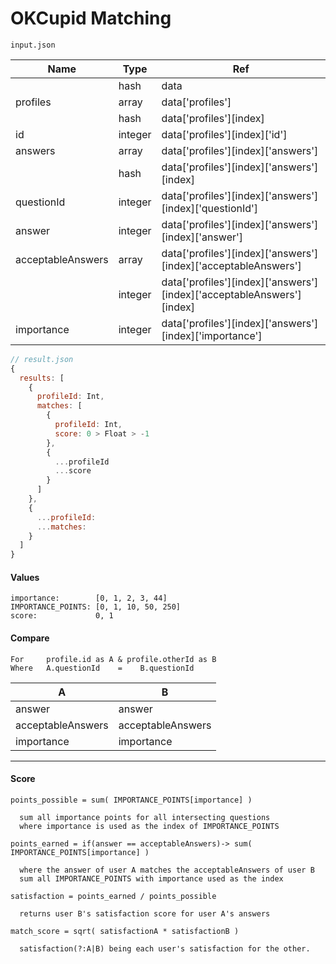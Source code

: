OKCupid Matching
================
    input.json
| Name              | Type    | Ref                                                                   |
|-------------------|---------|-----------------------------------------------------------------------|
|                   | hash    | data                                                                  |
| profiles          | array   | data['profiles']                                                      |
|                   | hash    | data['profiles'][index]                                               |
| id                | integer | data['profiles'][index]['id']                                         |
| answers           | array   | data['profiles'][index]['answers']                                    |
|                   | hash    | data['profiles'][index]['answers'][index]                             |
| questionId        | integer | data['profiles'][index]['answers'][index]['questionId']               |
| answer            | integer | data['profiles'][index]['answers'][index]['answer']                   |
| acceptableAnswers | array   | data['profiles'][index]['answers'][index]['acceptableAnswers']        |
|                   | integer | data['profiles'][index]['answers'][index]['acceptableAnswers'][index] |
| importance        | integer | data['profiles'][index]['answers'][index]['importance']               |
```javascript
// result.json
{
  results: [
    {
      profileId: Int,
      matches: [
        {
          profileId: Int,
          score: 0 > Float > -1
        },
        {
          ...profileId
          ...score
        }
      ]
    },
    {
      ...profileId:
      ...matches:
    }
  ]
}
```
#### Values
    importance:        [0, 1, 2, 3, 44]
    IMPORTANCE_POINTS: [0, 1, 10, 50, 250]
    score:             0, 1
#### Compare
    For     profile.id as A & profile.otherId as B
    Where   A.questionId    =    B.questionId
| A                 | B                 |
|-------------------|-------------------|
| answer            | answer            |
| acceptableAnswers | acceptableAnswers |
| importance        | importance        |
***
#### Score
    points_possible = sum( IMPORTANCE_POINTS[importance] )

      sum all importance points for all intersecting questions
      where importance is used as the index of IMPORTANCE_POINTS

    points_earned = if(answer == acceptableAnswers)-> sum( IMPORTANCE_POINTS[importance] )

      where the answer of user A matches the acceptableAnswers of user B
      sum all IMPORTANCE_POINTS with importance used as the index

    satisfaction = points_earned / points_possible

      returns user B's satisfaction score for user A's answers

    match_score = sqrt( satisfactionA * satisfactionB )

      satisfaction(?:A|B) being each user's satisfaction for the other.
